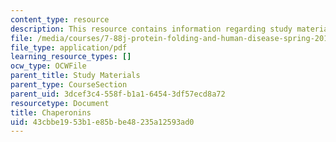 ```yaml
---
content_type: resource
description: This resource contains information regarding study materials.
file: /media/courses/7-88j-protein-folding-and-human-disease-spring-2015/43cbbe1953b1e85bbe48235a12593ad0_MIT7_88JS15_Chaperonins.pdf
file_type: application/pdf
learning_resource_types: []
ocw_type: OCWFile
parent_title: Study Materials
parent_type: CourseSection
parent_uid: 3dcef3c4-558f-b1a1-6454-3df57ecd8a72
resourcetype: Document
title: Chaperonins
uid: 43cbbe19-53b1-e85b-be48-235a12593ad0
---
```

